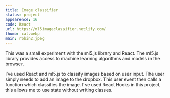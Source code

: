 ```yaml
---
title: Image classifier
status: project
appearence: 16
code: React
url: https://ml5imageclassifier.netlify.com/
thumb: cat.webp
main: robin2.jpeg
---
```


This was a small experiment with the ml5.js library and React. The ml5.js library provides access to machine learning algorithms and models in the browser.

I’ve used React and ml5.js to classify images based on user input. The user simply needs to add an image to the dropbox. This user event then calls a function which classifies the image. I’ve used React Hooks in this project, this allows me to use state without writing classes.